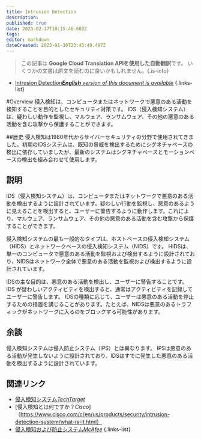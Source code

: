 ```yaml
---
title: Intrusion Detection
description: 
published: true
date: 2023-02-17T18:15:46.603Z
tags: 
editor: markdown
dateCreated: 2023-01-30T23:43:40.497Z
---
```


> この記事は **Google Cloud Translation APIを使用した自動翻訳**です。
いくつかの文書は原文を読むのに良いかもしれません。{.is-info}
- [Intrusion Detection***English** version of this document is available*](/en/Knowledge-base/Dictionary/intrusion-detection)
{.links-list}


#Overview
侵入検知は、コンピュータまたはネットワークで悪意のある活動を検知することを目的としたセキュリティ対策です。 IDS（侵入検知システム）は、疑わしい動作を監視し、マルウェア、ランサムウェア、その他の悪意のある活動を含む攻撃から保護することができます。

##歴史
侵入検知は1980年代からサイバーセキュリティの分野で使用されてきました。初期のIDSシステムは、既知の脅威を検出するためにシグネチャベースの検出に依存していましたが、最新のシステムはシグネチャベースとモーションベースの検出を組み合わせて使用します。

## 説明
IDS（侵入検知システム）は、コンピュータまたはネットワークで悪意のある活動を検出するように設計されています。疑わしい行動を監視し、悪意のあるように見えることを検出すると、ユーザーに警告するように動作します。これにより、マルウェア、ランサムウェア、その他の悪意のある活動を含む攻撃から保護することができます。

侵入検知システムの最も一般的なタイプは、ホストベースの侵入検知システム（HIDS）とネットワークベースの侵入検知システム（NIDS）です。 HIDSは、単一のコンピュータで悪意のある活動を監視および検出するように設計されており、NIDSはネットワーク全体で悪意のある活動を監視および検出するように設計されています。

IDSの主な目的は、悪意のある活動を検出し、ユーザーに警告することです。 IDS が疑わしいアクティビティを検出すると、通常はアクティビティを記録してユーザーに警告します。 IDSの種類に応じて、ユーザーは悪意のある活動を停止するための措置を講じることがあります。たとえば、NIDSは悪意のあるトラフィックがネットワークに入るのをブロックする可能性があります。

## 余談
侵入検知システムは侵入防止システム（IPS）とは異なります。 IPSは悪意のある活動が発生しないように設計されており、IDSはすでに発生した悪意のある活動を検出するように設計されています。

## 関連リンク
- [侵入検知システム*TechTarget*](https://searchsecurity.techtarget.com/definition/intrusion-detection-system)
- [侵入検知とは何ですか？*Cisco*]（https://www.cisco.com/c/en/us/products/security/intrusion-detection-system/what-is-it.html）
- [侵入検知および防止システム*McAfee*](https://www.mcafee.com/enterprise/en-us/security-solutions/network-security/intrusion-detection-and-prevention-systems.html)
{.links-list}